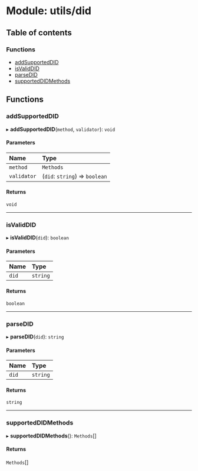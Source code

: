 # Module: utils/did

## Table of contents

### Functions

- [addSupportedDID](utils_did.md#addsupporteddid)
- [isValidDID](utils_did.md#isvaliddid)
- [parseDID](utils_did.md#parsedid)
- [supportedDIDMethods](utils_did.md#supporteddidmethods)

## Functions

### addSupportedDID

▸ **addSupportedDID**(`method`, `validator`): `void`

#### Parameters

| Name | Type |
| :------ | :------ |
| `method` | `Methods` |
| `validator` | (`did`: `string`) => `boolean` |

#### Returns

`void`

___

### isValidDID

▸ **isValidDID**(`did`): `boolean`

#### Parameters

| Name | Type |
| :------ | :------ |
| `did` | `string` |

#### Returns

`boolean`

___

### parseDID

▸ **parseDID**(`did`): `string`

#### Parameters

| Name | Type |
| :------ | :------ |
| `did` | `string` |

#### Returns

`string`

___

### supportedDIDMethods

▸ **supportedDIDMethods**(): `Methods`[]

#### Returns

`Methods`[]
